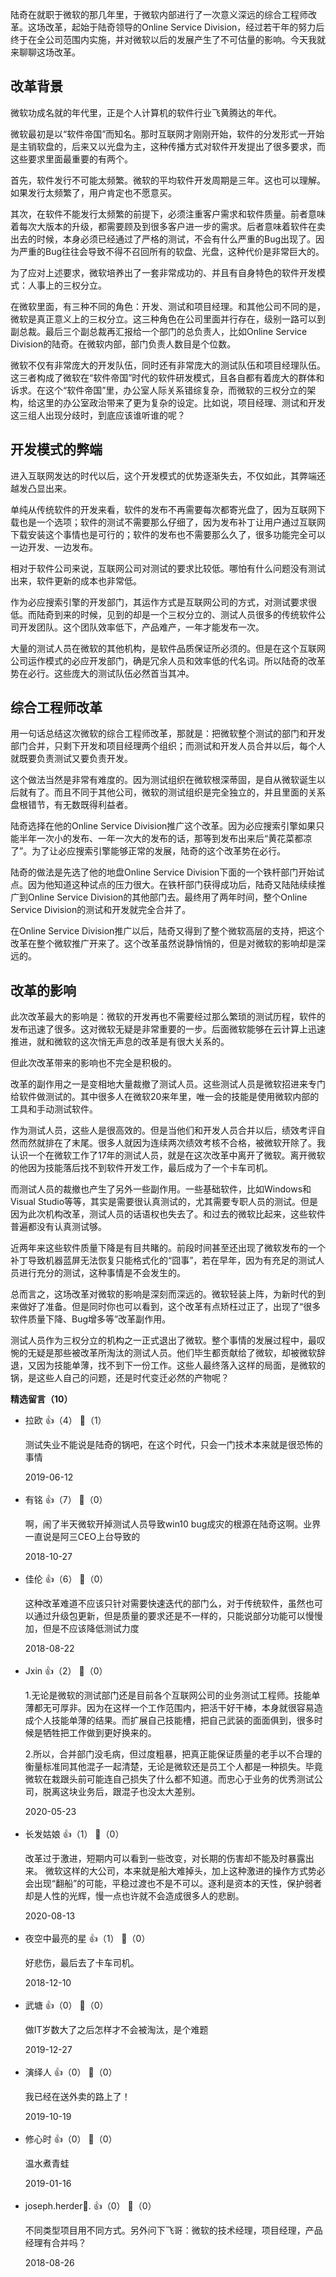 陆奇在就职于微软的那几年里，于微软内部进行了一次意义深远的综合工程师改革。这场改革，起始于陆奇领导的Online Service Division，经过若干年的努力后终于在全公司范围内实施，并对微软以后的发展产生了不可估量的影响。今天我就来聊聊这场改革。

## 改革背景

微软功成名就的年代里，正是个人计算机的软件行业飞黄腾达的年代。

微软最初是以“软件帝国”而知名。那时互联网才刚刚开始，软件的分发形式一开始是主销软盘的，后来又以光盘为主，这种传播方式对软件开发提出了很多要求，而这些要求里面最重要的有两个。

首先，软件发行不可能太频繁。微软的平均软件开发周期是三年。这也可以理解。如果发行太频繁了，用户肯定也不愿意买。

其次，在软件不能发行太频繁的前提下，必须注重客户需求和软件质量。前者意味着每次大版本的升级，都需要顾及到很多客户进一步的需求。后者意味着软件在卖出去的时候，本身必须已经通过了严格的测试，不会有什么严重的Bug出现了。因为严重的Bug往往会导致不得不召回所有的软盘、光盘，这种代价是非常巨大的。

为了应对上述要求，微软培养出了一套非常成功的、并且有自身特色的软件开发模式：人事上的三权分立。

在微软里面，有三种不同的角色：开发、测试和项目经理。和其他公司不同的是，微软是真正意义上的三权分立。这三种角色在公司里面并行存在，级别一路可以到副总裁。最后三个副总裁再汇报给一个部门的总负责人，比如Online Service Division的陆奇。在微软内部，部门负责人数目是个位数。

微软不仅有非常庞大的开发队伍，同时还有非常庞大的测试队伍和项目经理队伍。这三者构成了微软在“软件帝国”时代的软件研发模式，且各自都有着庞大的群体和诉求。在这个“软件帝国”里，办公室人际关系错综复杂，而微软的三权分立的架构，给这里的办公室政治带来了更为复杂的设定。比如说，项目经理、测试和开发这三组人出现分歧时，到底应该谁听谁的呢？

## 开发模式的弊端

进入互联网发达的时代以后，这个开发模式的优势逐渐失去，不仅如此，其弊端还越发凸显出来。

单纯从传统软件的开发来看，软件的发布不再需要每次都寄光盘了，因为互联网下载也是一个选项；软件的测试不需要那么仔细了，因为发布补丁让用户通过互联网下载安装这个事情也是可行的；软件的发布也不需要那么久了，很多功能完全可以一边开发、一边发布。

相对于软件公司来说，互联网公司对测试的要求比较低。哪怕有什么问题没有测试出来，软件更新的成本也非常低。

作为必应搜索引擎的开发部门，其运作方式是互联网公司的方式，对测试要求很低。而陆奇到来的时候，见到的却是一个三权分立的、测试人员很多的传统软件公司开发团队。这个团队效率低下，产品难产，一年才能发布一次。

大量的测试人员在微软的其他机构，是软件品质保证所必须的。但是在这个互联网公司运作模式的必应开发部门，确是冗余人员和效率低的代名词。所以陆奇的改革势在必行。这些庞大的测试队伍必然首当其冲。

## 综合工程师改革

用一句话总结这次微软的综合工程师改革，那就是：把微软整个测试的部门和开发部门合并，只剩下开发和项目经理两个组织；而测试和开发人员合并以后，每个人就既要负责测试又要负责开发。

这个做法当然是非常有难度的。因为测试组织在微软根深蒂固，是自从微软诞生以后就有了。而且不同于其他公司，微软的测试组织是完全独立的，并且里面的关系盘根错节，有无数既得利益者。

陆奇选择在他的Online Service Division推广这个改革。因为必应搜索引擎如果只能半年一次小的发布、一年一次大的发布的话，那等到发布出来后“黄花菜都凉了”。为了让必应搜索引擎能够正常的发展，陆奇的这个改革势在必行。

陆奇的做法是先选了他的地盘Online Service Division下面的一个铁杆部门开始试点。因为他知道这种试点的压力很大。在铁杆部门获得成功后，陆奇又陆陆续续推广到Online Service Division的其他部门去。最终用了两年时间，整个Online Service Division的测试和开发就完全合并了。

在Online Service Division推广以后，陆奇又得到了整个微软高层的支持，把这个改革在整个微软推广开来了。这个改革虽然说静悄悄的，但是对微软的影响却是深远的。

## 改革的影响

此次改革最大的影响是：微软的开发再也不需要经过那么繁琐的测试历程，软件的发布迅速了很多。这对微软无疑是非常重要的一步。后面微软能够在云计算上迅速推进，就和微软的这次悄无声息的改革是有很大关系的。

但此次改革带来的影响也不完全是积极的。

改革的副作用之一是变相地大量裁撤了测试人员。这些测试人员是微软招进来专门给软件做测试的。其中很多人在微软20来年里，唯一会的技能是使用微软内部的工具和手动测试软件。

作为测试人员，这些人是很高效的。但是当他们和开发人员合并以后，绩效考评自然而然就排在了末尾。很多人就因为连续两次绩效考核不合格，被微软开除了。我认识一个在微软工作了17年的测试人员，就是在这次改革中离开了微软。离开微软的他因为技能落后找不到软件开发工作，最后成为了一个卡车司机。

而测试人员的裁撤也产生了另外一些副作用。一些基础软件，比如Windows和Visual Studio等等，其实是需要很认真测试的，尤其需要专职人员的测试。但是因为此次机构改革，测试人员的话语权也失去了。和过去的微软比起来，这些软件普遍都没有认真测试够。

近两年来这些软件质量下降是有目共睹的。前段时间甚至还出现了微软发布的一个补丁导致机器蓝屏无法恢复只能格式化的“囧事”，若在早年，因为有充足的测试人员进行充分的测试，这种事情是不会发生的。

总而言之，这场改革对微软的影响是深刻而深远的。微软轻装上阵，为新时代的到来做好了准备。但是同时你也可以看到，这个改革有点矫枉过正了，出现了“很多软件质量下降、Bug增多等”改革副作用。

测试人员作为三权分立的机构之一正式退出了微软。整个事情的发展过程中，最叹惋的无疑是那些被改革所淘汰的测试人员。他们毕生都贡献给了微软，却被微软辞退，又因为技能单薄，找不到下一份工作。这些人最终落入这样的局面，是微软的锅，是这些人自己的问题，还是时代变迁必然的产物呢？
<div><strong>精选留言（10）</strong></div><ul>
<li><span>拉欧</span> 👍（4） 💬（1）<p>测试失业不能说是陆奇的锅吧，在这个时代，只会一门技术本来就是很恐怖的事情</p>2019-06-12</li><br/><li><span>有铭</span> 👍（7） 💬（0）<p>啊，闹了半天微软开掉测试人员导致win10 bug成灾的根源在陆奇这啊。业界一直说是阿三CEO上台导致的</p>2018-10-27</li><br/><li><span>佳伦</span> 👍（6） 💬（0）<p>这种改革难道不应该只针对需要快速迭代的部门么，对于传统软件，虽然也可以通过升级包更新，但是质量的要求还是不一样的，只能说部分功能可以慢慢加，但是不应该降低测试力度</p>2018-08-22</li><br/><li><span>Jxin</span> 👍（2） 💬（0）<p>1.无论是微软的测试部门还是目前各个互联网公司的业务测试工程师。技能单薄都无可厚非。因为在这样一个工作范围内，把活干好干棒，本身就很容易造成个人技能单薄的结果。而扩展自己技能槽，把自己武装的面面俱到，很多时候是牺牲把工作做到更好换来的。

2.所以，合并部门没毛病，但过度粗暴，把真正能保证质量的老手以不合理的衡量标准同其他混子一起清楚，无论是微软还是员工个人都是一种损失。毕竟微软在栽跟头前可能连自己损失了什么都不知道。而忠心于业务的优秀测试公司，脱离这块业务后，跟混子也没太大差别。</p>2020-05-23</li><br/><li><span>长发姑娘</span> 👍（1） 💬（0）<p>改革过于激进，短期内可以看到一些改变，对长期的伤害却不能及时暴露出来。
微软这样的大公司，本来就是船大难掉头，加上这种激进的操作方式势必会出现“翻船”的可能，平稳过渡也不是不可以。逐利是资本的天性，保护弱者却是人性的光辉，慢一点也许就不会造成很多人的悲剧。</p>2020-08-13</li><br/><li><span>夜空中最亮的星</span> 👍（1） 💬（0）<p>好悲伤，最后去了卡车司机。</p>2018-12-10</li><br/><li><span>武塘</span> 👍（0） 💬（0）<p>做IT岁数大了之后怎样才不会被淘汰，是个难题</p>2019-12-27</li><br/><li><span>演绎人</span> 👍（0） 💬（0）<p>我已经在送外卖的路上了！
</p>2019-10-19</li><br/><li><span>修心时</span> 👍（0） 💬（0）<p>温水煮青蛙</p>2019-01-16</li><br/><li><span>joseph.herder💭.</span> 👍（0） 💬（0）<p>不同类型项目用不同方式。另外问下飞哥：微软的技术经理，项目经理，产品经理有合并吗？</p>2018-08-26</li><br/>
</ul>